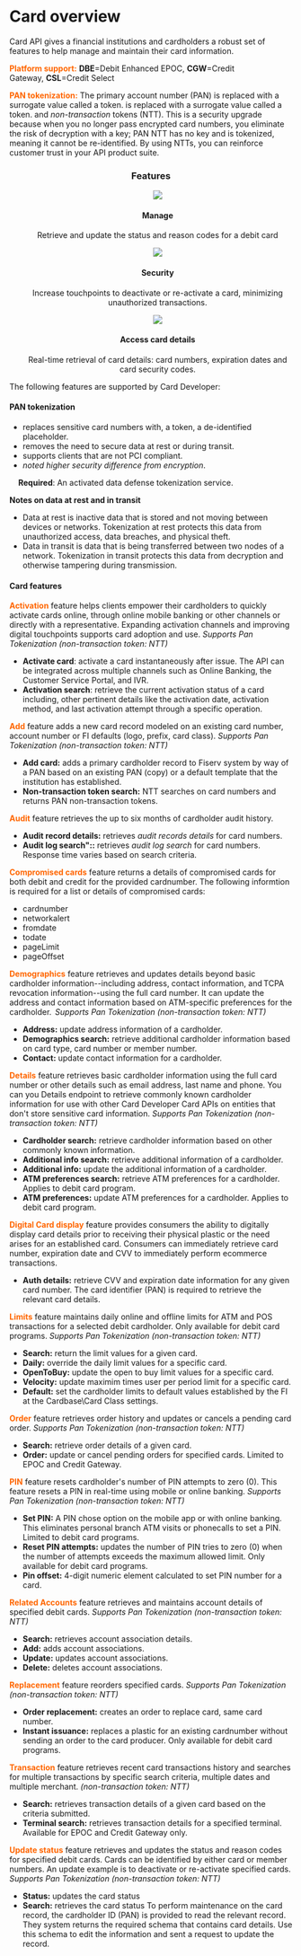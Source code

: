 # Card overview

 Card API gives a financial institutions and cardholders a robust set of features to help manage and maintain their card information.

<span style="color:#ff6600;">**Platform support:**</span> **DBE**=Debit Enhanced EPOC, **CGW**=Credit Gateway, **CSL**=Credit Select 


<span style="color:#ff6600;">**PAN tokenization:**</span>  The primary account number (PAN) is replaced with a surrogate value called a token. is replaced with a surrogate value called a token.  and _non-transaction_ tokens (NTT). This is a security upgrade because when you no longer pass encrypted card numbers, you eliminate the risk of decryption with a key; PAN NTT has no key and is tokenized, meaning it cannot be re-identified. By using NTTs, you can reinforce customer trust in your API product suite. 



 <h3 style="text-align: center">Features</h3>

<style>
.col-md-4 ul li {
    list-style: none;
}
</style>

<div class="row" style="text-align:center;" markdown=1>
<div class="col-md-4" markdown=1>

*   ![](assets/images/manage-card.png)
    
    #### Manage
    
    Retrieve and update the status and reason codes for a debit card

</div>
<div class="col-md-4" markdown=1>

*   ![](assets/images/security-card.png)
    
    #### Security
    
    Increase touchpoints to deactivate or re-activate a card, minimizing unauthorized transactions.

</div>
<div class="col-md-4" markdown=1>

*   ![](assets/images/access-card.png)
    
    #### Access card details
    
    Real-time retrieval of card details: card numbers, expiration dates and card security codes.
    
</div>
</div>

The following features are supported by Card Developer:

#### PAN tokenization
   * replaces sensitive card numbers with, a token, a de-identified placeholder.
   * removes the need to secure data at rest or during transit.
   * supports clients that are not PCI compliant.
   * _noted higher security difference from encryption_.
     
&nbsp; &nbsp;&nbsp;**Required**: An activated data defense tokenization service.


**Notes on data at rest and in transit**

* Data at rest is inactive data that is stored and not moving between devices or networks. Tokenization at rest protects this data from unauthorized access, data breaches, and physical theft. 
* Data in transit is data that is being transferred between two nodes of a network. Tokenization in transit protects this data from decryption  and otherwise tampering during transmission.

#### Card features

<span style="color:#ff6600;">**Activation**</span> feature helps clients empower their cardholders to quickly activate cards online, through online mobile banking or other channels or directly with a representative. Expanding activation channels and improving digital touchpoints supports card adoption and use. _Supports Pan Tokenization (non-transaction token: NTT)_

   * **Activate card**: activate a card instantaneously after issue. The API can be integrated across multiple channels such as Online Banking, the Customer Service Portal, and IVR.
   * **Activation search**: retrieve the current activation status of a card including, other pertinent details like the activation date, activation method, and last activation attempt through a specific operation.
 
<span style="color:#ff6600;">**Add**</span> feature adds a new card record modeled on an existing card number, account number or FI defaults (logo, prefix, card class). _Supports Pan Tokenization (non-transaction token: NTT)_

   * **Add card:** adds a primary cardholder record to Fiserv system by way of a PAN based on an existing PAN (copy) or a default template that the institution has established.
   * **Non-transaction token search:** NTT searches on card numbers and returns PAN non-transaction tokens. 
 

<span style="color:#ff6600;">**Audit**</span> feature retrieves the up to six months of cardholder audit history. 

   * **Audit record details:** retrieves _audit records details_ for card numbers.
   * **Audit log search"::** retrieves _audit log search_ for card numbers. Response time varies based on search criteria. 
  
 

<span style="color:#ff6600;">**Compromised cards**</span> feature returns a details of compromised cards for both debit and credit for the provided cardnumber. The following informtion is required for a list or details of compromised cards:

  * cardnumber
  * networkalert
  * fromdate
  * todate
  * pageLimit
  * pageOffset

<span style="color:#ff6600;">**Demographics**</span> feature retrieves and updates details beyond basic cardholder information--including address, contact information, and TCPA revocation information--using the full card number. It can update the address and contact information based on ATM-specific preferences for the cardholder.  _Supports Pan Tokenization (non-transaction token: NTT)_

   * **Address:** update address information of a cardholder.
   * **Demographics search:** retrieve additional cardholder information based on card type, card number or member number.
   * **Contact:** update contact information for a cardholder.
 

<span style="color:#ff6600;">**Details**</span> feature retrieves basic cardholder information using the full card number or other details such as email address, last name and phone. You can you Details endpoint to retrieve commonly known cardholder information for use with other Card Developer Card APIs on entities that don't store sensitive card information. _Supports Pan Tokenization (non-transaction token: NTT)_

   * **Cardholder search:** retrieve cardholder information based on other commonly known information. 
   * **Additional info search:** retrieve additional information of a cardholder.
   * **Additional info:** update the additional information of a cardholder.
   * **ATM preferences search:** retrieve  ATM preferences for a cardholder. Applies to debit card program.
   * **ATM preferences:** update ATM preferences for a cardholder. Applies to debit card program.
 

<span style="color:#ff6600;">**Digital Card display**</span> feature provides consumers the ability to digitally display card details prior to receiving their physical plastic or the need arises for an established card.​ Consumers can immediately retrieve card number, expiration date and CVV to immediately perform ecommerce transactions.

   * **Auth details:** retrieve CVV and expiration date information for any given card number.
The card identifier (PAN) is required to retrieve the relevant card details.

 

<span style="color:#ff6600;">**Limits**</span> feature maintains daily online and offline limits for ATM and POS transactions for a selected debit cardholder. Only available for debit card programs. _Supports Pan Tokenization (non-transaction token: NTT)_

   * **Search:** return the limit values for a given card.
   * **Daily:** override the daily limit values for a specific card.
   * **OpenToBuy:** update the open to buy limit values for a specific card.
   * **Velocity:** update maximim times user per period limit for a specific card.
   * **Default:** set the cardholder limits to default values established by the FI at the Cardbase\Card Class settings.
 

<span style="color:#ff6600;">**Order**</span> feature retrieves order history and updates or cancels a pending card order. _Supports Pan Tokenization (non-transaction token: NTT)_
   * **Search:** retrieve order details of a given card.
   * **Order:** update or cancel pending orders for specified cards. Limited to EPOC and Credit Gateway. 
 

<span style="color:#ff6600;">**PIN**</span> feature resets cardholder's number of PIN attempts to zero (0). This feature resets a PIN in real-time using mobile or online banking. _Supports Pan Tokenization (non-transaction token: NTT)_

   * **Set PIN:** A PIN chose option on the mobile app or with online banking. This eliminates personal branch ATM visits or phonecalls to set a PIN. Limited to debit card programs. 
   * **Reset PIN attempts:** updates the number of PIN tries to zero (0) when the number of attempts exceeds the maximum allowed limit. Only available for debit card programs. 
   * **Pin offset:** 4-digit numeric element calculated to set PIN number for a card.
 


<span style="color:#ff6600;">**Related Accounts**</span> feature retrieves and maintains account details of specified debit cards. _Supports Pan Tokenization (non-transaction token: NTT)_

   * **Search:**  retrieves account association details.
   * **Add:**  adds account associations.
   * **Update:**  updates account associations.
   * **Delete:** deletes account associations.

     
<span style="color:#ff6600;">**Replacement**</span> feature reorders specified cards. _Supports Pan Tokenization (non-transaction token: NTT)_

   * **Order replacement:** creates an order to replace card, same card number.
   * **Instant issuance:** replaces a plastic for an existing cardnumber without sending an order to the card producer. Only available for debit card programs. 
 
 

<span style="color:#ff6600;">**Transaction**</span> feature retrieves recent card transactions history and searches for multiple transactions by specific search criteria, multiple dates and multiple merchant. _(non-transaction token: NTT)_

   * **Search:** retrieves transaction details of a given card based on the criteria submitted. 
   * **Terminal search:** retrieves transaction details for a specified terminal. Available for EPOC and Credit Gateway only.
 

<span style="color:#ff6600;">**Update status**</span> feature retrieves and updates the status and reason codes for specified debit cards. Cards can be identified by either card or member numbers. An update example is to deactivate or re-activate specified cards. _Supports Pan Tokenization (non-transaction token: NTT)_

   * **Status:** updates the card status
   * **Search:** retrieves the card status 
To perform maintenance on the card record, the cardholder ID (PAN) is provided to read the relevant record. They system returns the required schema that contains card details. Use this schema to edit the information and sent a request to update the record.

